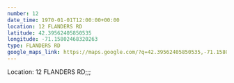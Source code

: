 ```yaml
---
number: 12
date_time: 1970-01-01T12:00:00+00:00
location: 12 FLANDERS RD
latitude: 42.39562405850535
longitude: -71.15802468320263
type: FLANDERS RD
google_maps_link: https://maps.google.com/?q=42.39562405850535,-71.15802468320263
---
```


Location: 12 FLANDERS RD;;;
